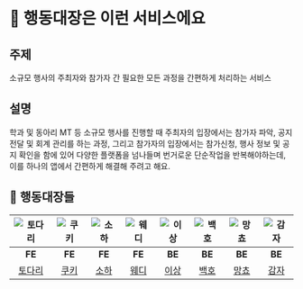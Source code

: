 # 💬 행동대장은 이런 서비스에요

## 주제

소규모 행사의 주최자와 참가자 간 필요한 모든 과정을 간편하게 처리하는 서비스

## 설명

학과 및 동아리 MT 등 소규모 행사를 진행할 때 주최자의 입장에서는 참가자 파악, 공지 전달 및 회계 관리를 하는 과정, 그리고 참가자의 입장에서는 참가신청, 행사 정보 및 공지 확인을 함에 있어 다양한 플랫폼을 넘나들며 번거로운 단순작업을 반복해야하는데, 이를 하나의 앱에서 간편하게 해결해 주려고 해요.

## 👶 행동대장들

| ![토다리](https://github.com/woowacourse-teams/2024-haeng-dong/assets/77609591/acc6b462-4675-4789-85a7-4c37851e8980) | ![쿠키](https://github.com/woowacourse-teams/2024-haeng-dong/assets/77609591/9977fcef-baaf-43fb-aaf7-8907d7ce4580) | ![소하](https://github.com/woowacourse-teams/2024-haeng-dong/assets/77609591/02ffca7f-ebc0-424e-b1fa-39616cea0e23) | ![웨디](https://github.com/woowacourse-teams/2024-haeng-dong/assets/77609591/4a927d14-6506-4b9b-9898-04c3160a2191) | ![이상](https://github.com/woowacourse-teams/2024-haeng-dong/assets/77609591/4745712b-4e32-4644-bf70-a2ba7df922ba) | ![백호](https://github.com/woowacourse-teams/2024-haeng-dong/assets/77609591/189b7d2e-ab17-4f87-8609-577b66a6fcc1) | ![망쵸](https://github.com/woowacourse-teams/2024-haeng-dong/assets/77609591/6b09eaed-c06d-44e7-b00a-5ac8ad7d826e) | ![감자](https://github.com/woowacourse-teams/2024-haeng-dong/assets/77609591/6cbbdf28-1b50-427d-9644-617137820782) |
| :------------------------------------------------------------------------------------------------------------------: | :----------------------------------------------------------------------------------------------------------------: | :----------------------------------------------------------------------------------------------------------------: | :----------------------------------------------------------------------------------------------------------------: | :----------------------------------------------------------------------------------------------------------------: | :----------------------------------------------------------------------------------------------------------------: | :----------------------------------------------------------------------------------------------------------------: | :----------------------------------------------------------------------------------------------------------------: |
|                                                        **FE**                                                        |                                                       **FE**                                                       |                                                       **FE**                                                       |                                                       **FE**                                                       |                                                       **BE**                                                       |                                                       **BE**                                                       |                                                       **BE**                                                       |                                                       **BE**                                                       |
|                                         [토다리](https://github.com/Todari)                                          |                                       [쿠키](https://github.com/jinhokim98)                                        |                                                 [소하](./soha.md)                                                  |                                          [웨디](https://github.com/pakxe)                                          |                                       [이상](https://github.com/kunsanglee)                                        |                                                 [백호](./백호.md)                                                  |                                                [망쵸](./mangcho.md)                                                |                                          [감자](https://github.com/khabh)                                          |
